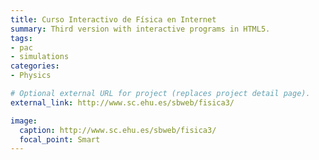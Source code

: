 ```yaml
---
title: Curso Interactivo de Física en Internet
summary: Third version with interactive programs in HTML5.
tags:
- pac
- simulations
categories:
- Physics

# Optional external URL for project (replaces project detail page).
external_link: http://www.sc.ehu.es/sbweb/fisica3/

image:
  caption: http://www.sc.ehu.es/sbweb/fisica3/
  focal_point: Smart
---
```

